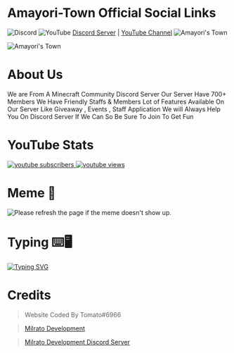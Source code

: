# Amayori-Town Official Social Links
![Discord](https://img.shields.io/badge/%3CServer%3E-%237289DA.svg?style=for-the-badge&logo=discord&logoColor=white)
![YouTube](https://img.shields.io/badge/<handle>-%23FF0000.svg?style=for-the-badge&logo=YouTube&logoColor=white)
[Discord Server](https://discord.gg/amayoritown)
 | [YouTube Channel](https://youtube.com/amayori30)
<img src="https://discordapp.com/api/guilds/913270958972866650/widget.png?style=banner2" alt="Amayori's Town"/>

<img src="https://media.discordapp.net/attachments/913720353983975455/943774006975279124/standard.gif?style=banner2" alt="Amayori's Town"/>





# About Us
We are From A Minecraft Community Discord Server
Our Server Have 700+ Members
We Have Friendly Staffs & Members
Lot of Features Available On Our Server Like Giveaway , Events
, Staff Application
We will Always Help You On Discord Server If We Can So Be Sure To Join To Get Fun 



# YouTube Stats
<a href="https://www.youtube.com/channel/UCoq_31DRlsswjDG0p71pd2Q">
 <img alt="youtube subscribers" src="https://github-readme-youtube-stats.herokuapp.com/subscribers/index.php?id=[UCoq_31DRlsswjDG0p71pd2Q]&key=AIzaSyDuolVB_W8hWnb0sJnC1VK2zraVKySBT_s"/>
</a>
<a href="https://www.youtube.com/channel/UCoq_31DRlsswjDG0p71pd2Q">
 <img alt="youtube views" src="https://github-readme-youtube-stats.herokuapp.com/views/index.php?id=UCoq_31DRlsswjDG0p71pd2Q&key=AIzaSyDuolVB_W8hWnb0sJnC1VK2zraVKySBT_s"/>
</a>

# Meme 🐸
<img src='https://random-memer.herokuapp.com/' title="Meme" alt="Please refresh the page if the meme doesn't show up.">

# Typing ⌨️🖥️
[![Typing SVG](https://readme-typing-svg.herokuapp.com?color=%230FFF1B&lines=Hey+Everyone+Welcome;To+Amayori's+Town;Official+GitHub;Thanks+For+Visiting)](https://git.io/typing-svg)

# Credits
> Website Coded By Tomato#6966

> [Milrato Development](https://milrato.dev)

> [Milrato Development Discord Server](https://discord.gg/milrato)
